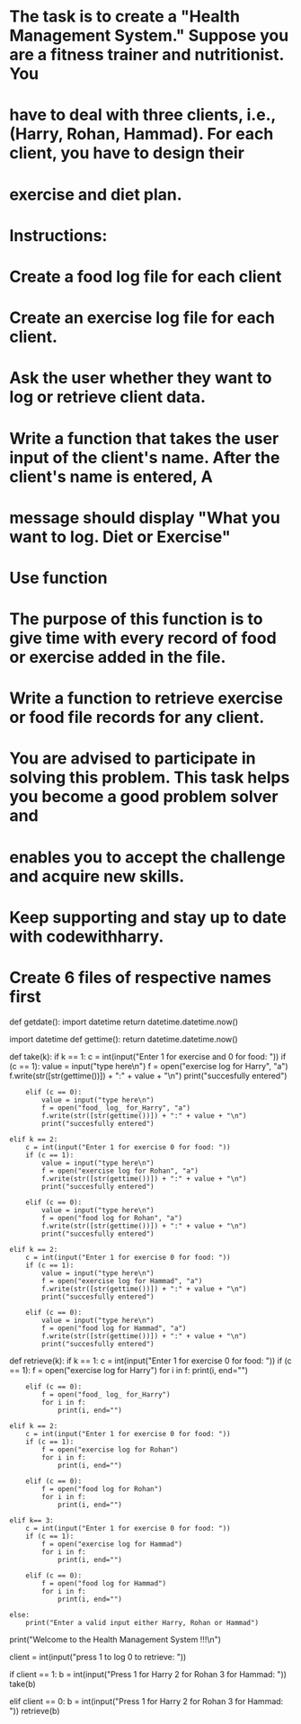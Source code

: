# The task is to create a "Health Management System." Suppose you are a fitness trainer and nutritionist. You
# have to deal with three clients, i.e., (Harry, Rohan, Hammad). For each client, you have to design their
# exercise and diet plan.
# Instructions:
# Create a food log file for each client
# Create an exercise log file for each client.
# Ask the user whether they want to log or retrieve client data.
# Write a function that takes the user input of the client's name. After the client's name is entered, A
# message should display "What you want to log. Diet or Exercise"
# Use function
# The purpose of this function is to give time with every record of food or exercise added in the file.
# Write a function to retrieve exercise or food file records for any client.
# You are advised to participate in solving this problem. This task helps you become a good problem solver and
# enables you to accept the challenge and acquire new skills.
# Keep supporting and stay up to date with codewithharry.



# Create 6 files of respective names first

def getdate():
    import datetime
    return datetime.datetime.now()

import datetime
def gettime():
    return datetime.datetime.now()

def take(k):
    if k == 1:
        c = int(input("Enter 1 for exercise and 0 for food: "))
        if (c == 1):
            value = input("type here\n")
            f = open("exercise log for Harry", "a")
            f.write(str([str(gettime())]) + ":" + value +  "\n")
            print("succesfully entered")

        elif (c == 0):
            value = input("type here\n")
            f = open("food_ log_ for_Harry", "a")
            f.write(str([str(gettime())]) + ":" + value + "\n")
            print("succesfully entered")

    elif k == 2:
        c = int(input("Enter 1 for exercise 0 for food: "))
        if (c == 1):
            value = input("type here\n")
            f = open("exercise log for Rohan", "a")
            f.write(str([str(gettime())]) + ":" + value + "\n")
            print("succesfully entered")

        elif (c == 0):
            value = input("type here\n")
            f = open("food log for Rohan", "a")
            f.write(str([str(gettime())]) + ":" + value + "\n")
            print("succesfully entered")

    elif k == 2:
        c = int(input("Enter 1 for exercise 0 for food: "))
        if (c == 1):
            value = input("type here\n")
            f = open("exercise log for Hammad", "a")
            f.write(str([str(gettime())]) + ":" + value + "\n")
            print("succesfully entered")

        elif (c == 0):
            value = input("type here\n")
            f = open("food log for Hammad", "a")
            f.write(str([str(gettime())]) + ":" + value + "\n")
            print("succesfully entered")

def retrieve(k):
    if k == 1:
        c = int(input("Enter 1 for exercise 0 for food: "))
        if (c == 1):
            f = open("exercise log for Harry")
            for i in f:
                print(i, end="")

        elif (c == 0):
            f = open("food_ log_ for_Harry")
            for i in f:
                print(i, end="")

    elif k == 2:
        c = int(input("Enter 1 for exercise 0 for food: "))
        if (c == 1):
            f = open("exercise log for Rohan")
            for i in f:
                print(i, end="")

        elif (c == 0):
            f = open("food log for Rohan")
            for i in f:
                print(i, end="")

    elif k== 3:
        c = int(input("Enter 1 for exercise 0 for food: "))
        if (c == 1):
            f = open("exercise log for Hammad")
            for i in f:
                print(i, end="")

        elif (c == 0):
            f = open("food log for Hammad")
            for i in f:
                print(i, end="")

    else:
        print("Enter a valid input either Harry, Rohan or Hammad")

print("Welcome to the Health Management System !!!\n")

client = int(input("press 1 to log 0 to retrieve: "))

if client == 1:
    b = int(input("Press 1 for Harry 2 for Rohan 3 for Hammad: "))
    take(b)

elif client == 0:
    b = int(input("Press 1 for Harry 2 for Rohan 3 for Hammad: "))
    retrieve(b)
